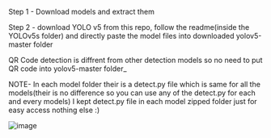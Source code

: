 Step 1 -  Download models and extract them

Step 2 - download YOLO v5 from this repo, follow the readme(inside the YOLOv5s folder) and directly paste the model files into downloaded yolov5-master folder

QR Code detection is diffrent from other detection models so no need to put QR code into yolov5-master folder_

NOTE- In each model folder their is a detect.py file which is same for all the models(their is no difference so you can use any of the detect.py for each and every models) 
I kept detect.py file in each model zipped folder just for easy access nothing else :)


![image](https://user-images.githubusercontent.com/60467333/127678432-44c3c15e-e467-4aea-8d3f-588d62dcb84b.png)

